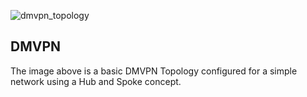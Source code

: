 ![dmvpn_topology](https://user-images.githubusercontent.com/51066040/68080234-85110c00-fe4b-11e9-8589-86f7e9babb5d.png)
## DMVPN

The image above is a basic DMVPN Topology configured for a simple network using a Hub and Spoke concept.
